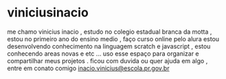 # viniciusinacio

me chamo vinicius inacio , estudo no colegio estadual branca da motta , estou no primeiro ano do ensino medio , faço curso online pelo alura
estou desenvolvendo conhecimento na linguagem scratch e javascript , estou conhecendo areas novas e etc ...
uso esse espaço para organizar e compartilhar meus projetos . ficou com duvida ou quer ajuda em algo , entre em conato comigo 
inacio.vinicius@escola.pr.gov.br
